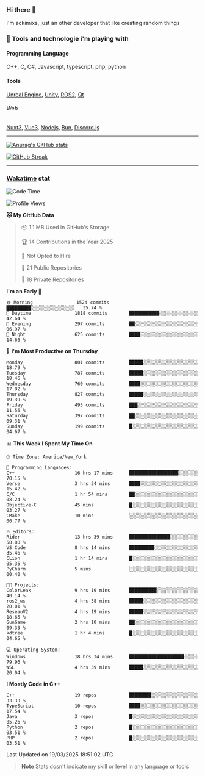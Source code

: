 ### Hi there 👋

I'm ackimixs, just an other developer that like creating random things

### 🧰 Tools and technologie i'm playing with

#### Programming Language
C++, C, C#, Javascript, typescript, php, python

#### Tools
[Unreal Engine](https://www.unrealengine.com), [Unity](https://unity.com/), [ROS2](https://ros.org/), [Qt](https://www.qt.io/)

###### Web
[Nuxt3](https://nuxt.com/), [Vue3](https://vuejs.org/), [Nodejs](https://nodejs.org), [Bun](https://bun.sh/), [Discord.js](https://discord.js.org/)

---

[![Anurag's GitHub stats](https://github-readme-stats.vercel.app/api?username=ackimixs&show_icons=true&theme=github_dark&count_private=true)](https://github.com/anuraghazra/github-readme-stats)

[![GitHub Streak](https://github-readme-streak-stats.herokuapp.com?user=Ackimixs&theme=github-dark-blue&date_format=j%20M%5B%20Y%5D&mode=weekly)](https://git.io/streak-stats)

---
 
 ### [Wakatime](https://wakatime.com/) stat

<!--START_SECTION:waka-->
![Code Time](http://img.shields.io/badge/Code%20Time-1%2C475%20hrs%2017%20mins-blue)

![Profile Views](http://img.shields.io/badge/Profile%20Views-1-blue)

**🐱 My GitHub Data** 

> 📦 1.1 MB Used in GitHub's Storage 
 > 
> 🏆 14 Contributions in the Year 2025
 > 
> 🚫 Not Opted to Hire
 > 
> 📜 21 Public Repositories 
 > 
> 🔑 18 Private Repositories 
 > 
**I'm an Early 🐤** 

```text
🌞 Morning                1524 commits        █████████░░░░░░░░░░░░░░░░   35.74 % 
🌆 Daytime                1818 commits        ███████████░░░░░░░░░░░░░░   42.64 % 
🌃 Evening                297 commits         ██░░░░░░░░░░░░░░░░░░░░░░░   06.97 % 
🌙 Night                  625 commits         ████░░░░░░░░░░░░░░░░░░░░░   14.66 % 
```
📅 **I'm Most Productive on Thursday** 

```text
Monday                   801 commits         █████░░░░░░░░░░░░░░░░░░░░   18.79 % 
Tuesday                  787 commits         █████░░░░░░░░░░░░░░░░░░░░   18.46 % 
Wednesday                760 commits         ████░░░░░░░░░░░░░░░░░░░░░   17.82 % 
Thursday                 827 commits         █████░░░░░░░░░░░░░░░░░░░░   19.39 % 
Friday                   493 commits         ███░░░░░░░░░░░░░░░░░░░░░░   11.56 % 
Saturday                 397 commits         ██░░░░░░░░░░░░░░░░░░░░░░░   09.31 % 
Sunday                   199 commits         █░░░░░░░░░░░░░░░░░░░░░░░░   04.67 % 
```


📊 **This Week I Spent My Time On** 

```text
🕑︎ Time Zone: America/New_York

💬 Programming Languages: 
C++                      16 hrs 17 mins      ██████████████████░░░░░░░   70.15 % 
Verse                    3 hrs 34 mins       ████░░░░░░░░░░░░░░░░░░░░░   15.42 % 
C/C                      1 hr 54 mins        ██░░░░░░░░░░░░░░░░░░░░░░░   08.24 % 
Objective-C              45 mins             █░░░░░░░░░░░░░░░░░░░░░░░░   03.27 % 
CMake                    10 mins             ░░░░░░░░░░░░░░░░░░░░░░░░░   00.77 % 

🔥 Editors: 
Rider                    13 hrs 39 mins      ███████████████░░░░░░░░░░   58.80 % 
VS Code                  8 hrs 14 mins       █████████░░░░░░░░░░░░░░░░   35.46 % 
CLion                    1 hr 14 mins        █░░░░░░░░░░░░░░░░░░░░░░░░   05.35 % 
PyCharm                  5 mins              ░░░░░░░░░░░░░░░░░░░░░░░░░   00.40 % 

🐱‍💻 Projects: 
ColorLeak                9 hrs 19 mins       ██████████░░░░░░░░░░░░░░░   40.14 % 
ros2_ws                  4 hrs 38 mins       █████░░░░░░░░░░░░░░░░░░░░   20.01 % 
ReseauV2                 4 hrs 19 mins       █████░░░░░░░░░░░░░░░░░░░░   18.65 % 
GunGame                  2 hrs 10 mins       ██░░░░░░░░░░░░░░░░░░░░░░░   09.33 % 
kdtree                   1 hr 4 mins         █░░░░░░░░░░░░░░░░░░░░░░░░   04.65 % 

💻 Operating System: 
Windows                  18 hrs 34 mins      ████████████████████░░░░░   79.96 % 
WSL                      4 hrs 39 mins       █████░░░░░░░░░░░░░░░░░░░░   20.04 % 
```

**I Mostly Code in C++** 

```text
C++                      19 repos            ████████░░░░░░░░░░░░░░░░░   33.33 % 
TypeScript               10 repos            ████░░░░░░░░░░░░░░░░░░░░░   17.54 % 
Java                     3 repos             █░░░░░░░░░░░░░░░░░░░░░░░░   05.26 % 
Python                   2 repos             █░░░░░░░░░░░░░░░░░░░░░░░░   03.51 % 
PHP                      2 repos             █░░░░░░░░░░░░░░░░░░░░░░░░   03.51 % 
```




 Last Updated on 19/03/2025 18:51:02 UTC
<!--END_SECTION:waka-->

> **Note**
> Stats dosn't indicate my skill or level in any language or tools
